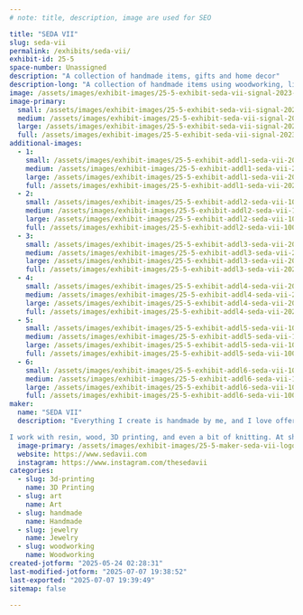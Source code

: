 ```yaml
---
# note: title, description, image are used for SEO

title: "SEDA VII"
slug: seda-vii
permalink: /exhibits/seda-vii/
exhibit-id: 25-5
space-number: Unassigned
description: "A collection of handmade items, gifts and home decor"
description-long: "A collection of handmade items using woodworking, lichtenberg, resin, and 3d printing"
image: /assets/images/exhibit-images/25-5-exhibit-seda-vii-signal-2023-05-24-003145-002-large.jpeg
image-primary: 
  small: /assets/images/exhibit-images/25-5-exhibit-seda-vii-signal-2023-05-24-003145-002-small.jpeg
  medium: /assets/images/exhibit-images/25-5-exhibit-seda-vii-signal-2023-05-24-003145-002-medium.jpeg
  large: /assets/images/exhibit-images/25-5-exhibit-seda-vii-signal-2023-05-24-003145-002-large.jpeg
  full: /assets/images/exhibit-images/25-5-exhibit-seda-vii-signal-2023-05-24-003145-002-full.jpeg
additional-images: 
  - 1:
    small: /assets/images/exhibit-images/25-5-exhibit-addl1-seda-vii-20221219-161537-small.jpg
    medium: /assets/images/exhibit-images/25-5-exhibit-addl1-seda-vii-20221219-161537-medium.jpg
    large: /assets/images/exhibit-images/25-5-exhibit-addl1-seda-vii-20221219-161537-large.jpg
    full: /assets/images/exhibit-images/25-5-exhibit-addl1-seda-vii-20221219-161537-full.jpg
  - 2:
    small: /assets/images/exhibit-images/25-5-exhibit-addl2-seda-vii-1000025931-small.jpg
    medium: /assets/images/exhibit-images/25-5-exhibit-addl2-seda-vii-1000025931-medium.jpg
    large: /assets/images/exhibit-images/25-5-exhibit-addl2-seda-vii-1000025931-large.jpg
    full: /assets/images/exhibit-images/25-5-exhibit-addl2-seda-vii-1000025931-full.jpg
  - 3:
    small: /assets/images/exhibit-images/25-5-exhibit-addl3-seda-vii-20221125-192054-small.jpg
    medium: /assets/images/exhibit-images/25-5-exhibit-addl3-seda-vii-20221125-192054-medium.jpg
    large: /assets/images/exhibit-images/25-5-exhibit-addl3-seda-vii-20221125-192054-large.jpg
    full: /assets/images/exhibit-images/25-5-exhibit-addl3-seda-vii-20221125-192054-full.jpg
  - 4:
    small: /assets/images/exhibit-images/25-5-exhibit-addl4-seda-vii-20221125-192054-small.jpg
    medium: /assets/images/exhibit-images/25-5-exhibit-addl4-seda-vii-20221125-192054-medium.jpg
    large: /assets/images/exhibit-images/25-5-exhibit-addl4-seda-vii-20221125-192054-large.jpg
    full: /assets/images/exhibit-images/25-5-exhibit-addl4-seda-vii-20221125-192054-full.jpg
  - 5:
    small: /assets/images/exhibit-images/25-5-exhibit-addl5-seda-vii-1000034522-small.jpg
    medium: /assets/images/exhibit-images/25-5-exhibit-addl5-seda-vii-1000034522-medium.jpg
    large: /assets/images/exhibit-images/25-5-exhibit-addl5-seda-vii-1000034522-large.jpg
    full: /assets/images/exhibit-images/25-5-exhibit-addl5-seda-vii-1000034522-full.jpg
  - 6:
    small: /assets/images/exhibit-images/25-5-exhibit-addl6-seda-vii-1000033372-small.jpg
    medium: /assets/images/exhibit-images/25-5-exhibit-addl6-seda-vii-1000033372-medium.jpg
    large: /assets/images/exhibit-images/25-5-exhibit-addl6-seda-vii-1000033372-large.jpg
    full: /assets/images/exhibit-images/25-5-exhibit-addl6-seda-vii-1000033372-full.jpg
maker: 
  name: "SEDA VII"
  description: "Everything I create is handmade by me, and I love offering a wide range of pieces to suit different tastes. My focus is on special occasions—weddings, birthdays, baby showers—or crafting unique statement pieces that people will cherish. Creating one-of-a-kind items is my passion!  

I work with resin, wood, 3D printing, and even a bit of knitting. At shows, I often give away 3D-printed bookmarks and demo the printer live. I learned many of my skills at a makerspace, especially Lichtenberg wood burning—though it’s too dangerous to demo live, so I show a video of the process instead."
  image-primary: /assets/images/exhibit-images/25-5-maker-seda-vii-logo-seda-vii-worldwide-border-trans-medium.png
  website: https://www.sedavii.com
  instagram: https://www.instagram.com/thesedavii
categories: 
  - slug: 3d-printing
    name: 3D Printing
  - slug: art
    name: Art
  - slug: handmade
    name: Handmade
  - slug: jewelry
    name: Jewelry
  - slug: woodworking
    name: Woodworking
created-jotform: "2025-05-24 02:28:31"
last-modified-jotform: "2025-07-07 19:38:52"
last-exported: "2025-07-07 19:39:49"
sitemap: false

---
```

